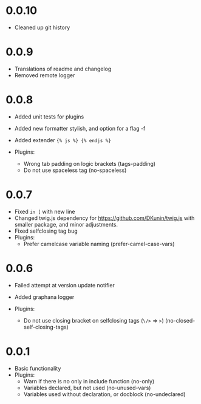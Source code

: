 # 0.0.10

- Cleaned up git history

# 0.0.9

- Translations of readme and changelog
- Removed remote logger

# 0.0.8

- Added unit tests for plugins
- Added new formatter stylish, and option for a flag -f
- Added extender `{% js %} {% endjs %}`

- Plugins:
    - Wrong tab padding on logic brackets (tags-padding)
    - Do not use spaceless tag (no-spaceless)

# 0.0.7

- Fixed `in [` with new line
- Changed twig.js dependency for https://github.com/DKunin/twig.js with smaller package, and minor adjustments.
- Fixed selfclosing tag bug
- Plugins:
    - Prefer camelcase variable naming (prefer-camel-case-vars)

# 0.0.6

- Failed attempt at version update notifier
- Added graphana logger

- Plugins:
    - Do not use closing bracket on selfclosing tags (`\/>`  => `>`) (no-closed-self-closing-tags)

# 0.0.1

- Basic functionality
- Plugins:
    - Warn if there is no only in include function (no-only)
    - Variables declared, but not used (no-unused-vars)
    - Variables used without declaration, or docblock (no-undeclared)